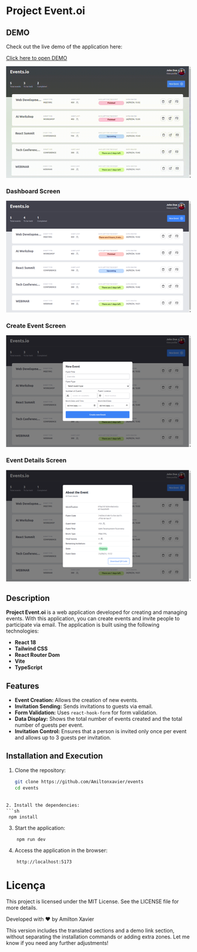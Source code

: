 # Project Event.oi

## DEMO

Check out the live demo of the application here:

[Click here to open DEMO](https://events-nine-umber.vercel.app/)

![how to create new event](./public/v1.gif)

### Dashboard Screen
![Dashboard](./public/1.png)
### Create Event Screen
![Modal for event creation](./public/2.png)
### Event Details Screen
![Modal for event creation](./public/3.png)

## Description

**Project Event.oi** is a web application developed for creating and managing events. With this application, you can create events and invite people to participate via email. The application is built using the following technologies:

- **React 18**
- **Tailwind CSS**
- **React Router Dom**
- **Vite**
- **TypeScript**

## Features

- **Event Creation:** Allows the creation of new events.
- **Invitation Sending:** Sends invitations to guests via email.
- **Form Validation:** Uses `react-hook-form` for form validation.
- **Data Display:** Shows the total number of events created and the total number of guests per event.
- **Invitation Control:** Ensures that a person is invited only once per event and allows up to 3 guests per invitation.

## Installation and Execution

1. Clone the repository:
   ```sh
   git clone https://github.com/Amiltonxavier/events
   cd events

 ```

2. Install the dependencies: 
```sh 
  npm install

  ```
3. Start the application:

```sh
    npm run dev
```

4. Access the application in the browser:
```shell
    http://localhost:5173

```

# Licença

This project is licensed under the MIT License. See the LICENSE file for more details.

Developed with ❤️ by Amilton Xavier

This version includes the translated sections and a demo link section, without separating the installation commands or adding extra zones. Let me know if you need any further adjustments!
